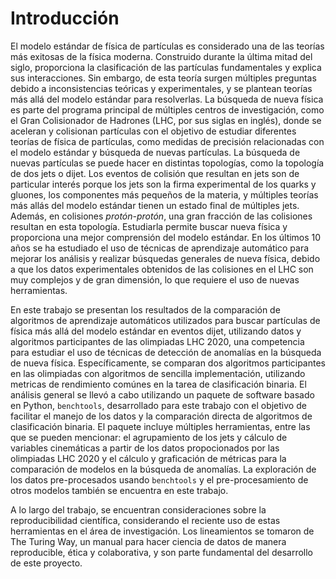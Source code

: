 # Introducción
El modelo estándar de física de partículas es considerado una de las teorías más exitosas de la física moderna. Construido durante la última mitad del siglo, proporciona la clasificación de las partículas fundamentales y explica sus interacciones. Sin embargo, de esta teoría surgen múltiples preguntas debido a inconsistencias teóricas y experimentales, y se plantean teorías más allá del modelo estándar para resolverlas. La búsqueda de nueva física es parte del programa principal de múltiples centros de investigación, como el Gran Colisionador de Hadrones (LHC, por sus siglas en inglés), donde se aceleran y colisionan partículas con el objetivo de estudiar diferentes teorías de física de partículas, como medidas de precisión relacionadas con el modelo estándar y búsqueda de nuevas partículas. La búsqueda de nuevas partículas se puede hacer en distintas topologías, como la topología de dos jets o dijet. Los eventos de colisión que resultan en jets son de particular interés porque los jets son la firma experimental de los quarks y gluones, los componentes más pequeños de la materia, y múltiples teorías más allás del modelo estándar tienen un estado final de múltiples jets. Además, en colisiones *protón-protón*, una gran fracción de las colisiones resultan en esta topología. Estudiarla permite buscar nueva física y proporciona una mejor comprensión del modelo estándar. En los últimos 10 años se ha estudiado el uso de técnicas de aprendizaje automático para mejorar los análisis y realizar búsquedas generales de nueva física, debido a que los datos experimentales obtenidos de las colisiones en el LHC son muy complejos y de gran dimensión, lo que requiere el uso de nuevas herramientas.

En este trabajo se presentan los resultados de la comparación de algoritmos de aprendizaje automáticos utilizados para buscar partículas de física más allá del modelo estándar en eventos dijet, utilizando datos y algoritmos participantes de las olimpiadas LHC 2020, una competencia para estudiar el uso de técnicas de detección de anomalías en la búsqueda de nueva física. Específicamente, se comparan dos algoritmos participantes en las olimpiadas con algoritmos de sencilla implementación, utilizando metricas de rendimiento comúnes en la tarea de clasificación binaria. El análisis general se llevó a cabo utilizando un paquete de software basado en Python, `benchtools`, desarrollado para este trabajo con el objetivo de facilitar el manejo de los datos y la comparación directa de algoritmos de clasificación binaria. El paquete incluye múltiples herramientas, entre las que se pueden mencionar: el agrupamiento de los jets y cálculo de variables cinemáticas a partir de los datos propocionados por las olimpiadas LHC 2020 y el cálculo y graficación de métricas para la comparación de modelos en la búsqueda de anomalías. La exploración de los datos pre-procesados usando `benchtools` y el pre-procesamiento de otros modelos también se encuentra en este trabajo.

A lo largo del trabajo, se encuentran consideraciones sobre la reproducibilidad científica, considerando el reciente uso de estas herramientas en el área de investigación. Los lineamientos se tomaron de The Turing Way, un manual para hacer ciencia de datos de manera reproducible, ética y colaborativa, y son parte fundamental del desarrollo de este proyecto.